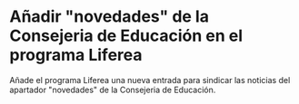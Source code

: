 # Añadir "novedades" de la Consejeria de Educación en el programa Liferea
Añade el programa Liferea una nueva entrada para sindicar las noticias del apartador "novedades" de la Consejeria de Educación.
